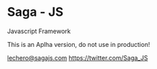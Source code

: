 Saga - JS
====

Javascript Framework

This is an Aplha version, do not use in production!

lechero@sagajs.com
https://twitter.com/Saga_JS